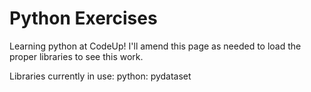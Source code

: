# Python Exercises

Learning python at CodeUp! I'll amend this page as needed to load the proper libraries to see this work.

Libraries currently in use:
python: 
    pydataset